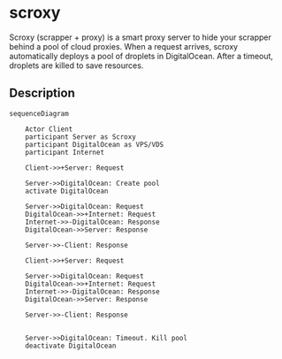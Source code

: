 # scroxy
Scroxy (scrapper + proxy) is a smart proxy server to hide your scrapper behind
a pool of cloud proxies. When a request arrives, scroxy automatically deploys
a pool of droplets in DigitalOcean. After a timeout, droplets are killed to 
save resources.

## Description
```mermaid
sequenceDiagram

    Actor Client
    participant Server as Scroxy
    participant DigitalOcean as VPS/VDS
    participant Internet

    Client->>+Server: Request

    Server->>DigitalOcean: Create pool
    activate DigitalOcean

    Server->>DigitalOcean: Request
    DigitalOcean->>+Internet: Request
    Internet->>-DigitalOcean: Response
    DigitalOcean->>Server: Response
    
    Server->>-Client: Response

    Client->>+Server: Request

    Server->>DigitalOcean: Request
    DigitalOcean->>+Internet: Request
    Internet->>-DigitalOcean: Response
    DigitalOcean->>Server: Response
    
    Server->>-Client: Response
    

    Server->>DigitalOcean: Timeout. Kill pool
    deactivate DigitalOcean
```